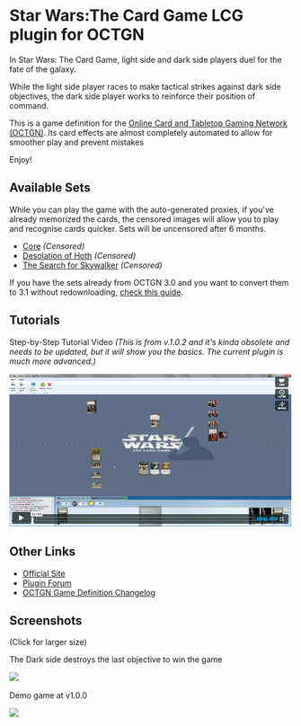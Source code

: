 ﻿Star Wars:The Card Game LCG plugin for OCTGN
=========================
In Star Wars: The Card Game, light side and dark side players duel for the fate of the galaxy.

While the light side player races to make tactical strikes against dark side objectives, the dark side player works to reinforce their position of command.

This is a game definition for the [Online Card and Tabletop Gaming Network (OCTGN)](http://octgn.net). Its card effects are almost completely automated to allow for smoother play and prevent mistakes

Enjoy!

Available Sets
---------

While you can play the game with the auto-generated proxies, if you've already memorized the cards, the censored images will allow you to play and recognise cards quicker.
Sets will be uncensored after 6 months.

* [Core](http://dbzer0.com/pub/SWLCG/Sets/SW-LCG-Core.o8c) *(Censored)*
* [Desolation of Hoth](http://dbzer0.com/pub/SWLCG/Sets/SW-LCG-Desolation-Of-Hoth.o8c) *(Censored)*
* [The Search for Skywalker](http://dbzer0.com/pub/SWLCG/Sets/SW-LCG-The-Search-For-Skywalker.o8c) *(Censored)*

If you have the sets already from OCTGN 3.0 and you want to convert them to 3.1 without redownloading, [check this guide](o8c_Convert_Guide.md).

Tutorials
---------

Step-by-Step Tutorial Video *(This is from v.1.0.2 and it's kinda obsolete and needs to be updated, but it will show you the basics. The current plugin is much more advanced.)*

[![Step-by-Step Tutorial Video (v.1.0.2)](Turorial_video_screenshot.png)](https://vimeo.com/54797455)


Other Links
---------
* [Official Site](http://www.fantasyflightgames.com/edge_minisite_sec.asp?eidm=175&esem=1)
* [Plugin Forum](http://octgn.gamersjudgement.com/viewforum.php?f=55)
* [OCTGN Game Definition Changelog](changelog.md)

Screenshots
---------
(Click for larger size)

The Dark side destroys the last objective to win the game

[![](http://i.imgur.com/Ooq0Vl.png)](http://i.imgur.com/Ooq0V.png)

Demo game at v1.0.0

[![](http://i.imgur.com/GutHll.jpg)](http://i.imgur.com/GutHl.jpg)

